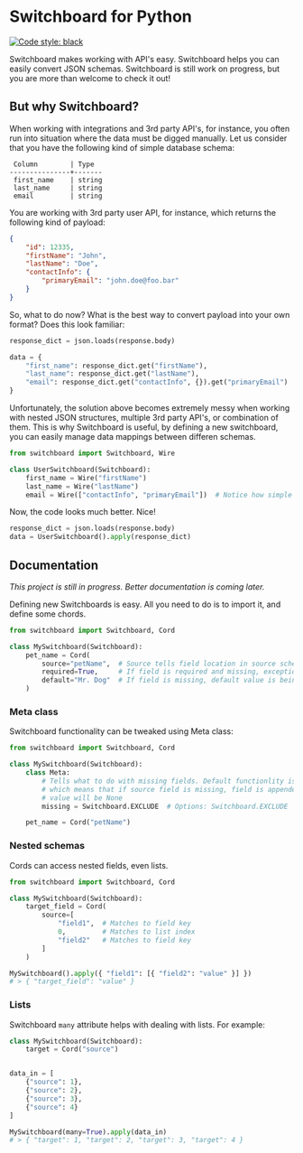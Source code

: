 # Switchboard for Python

[![Code style: black](https://img.shields.io/badge/code%20style-black-000000.svg)](https://github.com/psf/black)

Switchboard makes working with API's easy. Switchboard helps you can easily convert JSON schemas. Switchboard is still work on progress, but you are more than welcome to check it out!

## But why Switchboard?

When working with integrations and 3rd party API's, for instance, you often run into situation where the data must be digged manually. Let us consider that you have the following kind of simple database schema:

```
 Column        | Type
---------------+-------
 first_name    | string
 last_name     | string
 email         | string

```

You are working with 3rd party user API, for instance, which returns the following kind of payload:

```json
{
    "id": 12335,
    "firstName": "John",
    "lastName": "Doe",
    "contactInfo": {
        "primaryEmail": "john.doe@foo.bar"
    }
}
```

So, what to do now? What is the best way to convert payload into your own format? Does this look familiar:

```py
response_dict = json.loads(response.body)

data = {
    "first_name": response_dict.get("firstName"),
    "last_name": response_dict.get("lastName"),
    "email": response_dict.get("contactInfo", {}).get("primaryEmail")
}
```

Unfortunately, the solution above becomes extremely messy when working with nested JSON structures, multiple 3rd party API's, or combination of them. This is why Switchboard is useful, by defining a new switchboard, you can easily manage data mappings between differen schemas.

```py
from switchboard import Switchboard, Wire

class UserSwitchboard(Switchboard):
    first_name = Wire("firstName")
    last_name = Wire("lastName")
    email = Wire(["contactInfo", "primaryEmail"])  # Notice how simple it is to access nested data!
```

Now, the code looks much better. Nice!

```py
response_dict = json.loads(response.body)
data = UserSwitchboard().apply(response_dict)
```

## Documentation

_This project is still in progress. Better documentation is coming later._

Defining new Switchboards is easy. All you need to do is to import it, and define some chords.

```py
from switchboard import Switchboard, Cord

class MySwitchboard(Switchboard):
    pet_name = Cord(
        source="petName",  # Source tells field location in source schema
        required=True,     # If field is required and missing, exception is raised
        default="Mr. Dog"  # If field is missing, default value is being used
    )
```

### Meta class

Switchboard functionality can be tweaked using Meta class:

```py
from switchboard import Switchboard, Cord

class MySwitchboard(Switchboard):
    class Meta:
        # Tells what to do with missing fields. Default functionlity is INCLUDE,
        # which means that if source field is missing, field is appended but the field
        # value will be None
        missing = Switchboard.EXCLUDE  # Options: Switchboard.EXCLUDE | Switchboard.INCLUDE | Switchboard.RAISE

    pet_name = Cord("petName")
```

### Nested schemas

Cords can access nested fields, even lists.

```py
from switchboard import Switchboard, Cord

class MySwitchboard(Switchboard):
    target_field = Cord(
        source=[
            "field1",  # Matches to field key
            0,         # Matches to list index
            "field2"   # Matches to field key
        ]
    )

MySwitchboard().apply({ "field1": [{ "field2": "value" }] })
# > { "target_field": "value" }
```

### Lists

Switchboard `many` attribute helps with dealing with lists. For example:

```py
class MySwitchboard(Switchboard):
    target = Cord("source")


data_in = [
    {"source": 1},
    {"source": 2},
    {"source": 3},
    {"source": 4}
]

MySwitchboard(many=True).apply(data_in)
# > { "target": 1, "target": 2, "target": 3, "target": 4 }

```